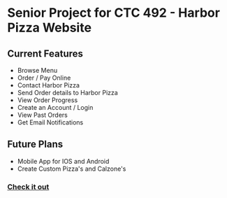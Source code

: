 # Senior Project for CTC 492 - Harbor Pizza Website
## Current Features 
* Browse Menu
* Order / Pay Online
* Contact Harbor Pizza
* Send Order details to Harbor Pizza 
* View Order Progress
* Create an Account / Login
* View Past Orders  
* Get Email Notifications 

## Future Plans
* Mobile App for IOS and Android
* Create Custom Pizza's and Calzone's

### [Check it out](https://www.harborpizza.app/)

